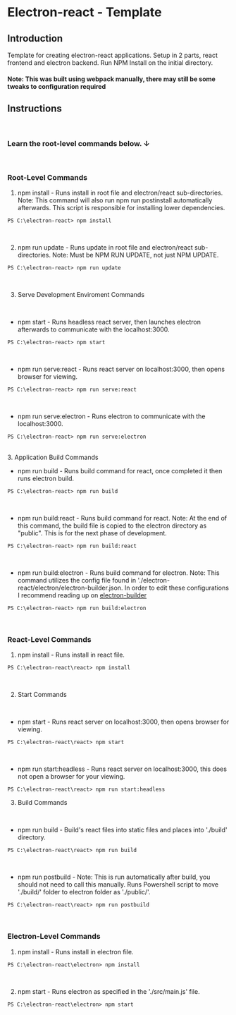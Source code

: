 # Electron-react - Template

## Introduction

Template for creating electron-react applications. Setup in 2 parts, react frontend and electron backend. Run NPM Install on the initial directory.

#### Note: This was built using webpack manually, there may still be some tweaks to configuration required

## Instructions

<br/>

### Learn the root-level commands below.   &darr;

<br/>

### Root-Level Commands

1. npm install - Runs install in root file and electron/react sub-directories. Note: This command will also run npm run postinstall automatically afterwards. This script is responsible for installing lower dependencies.

```
PS C:\electron-react> npm install 
```

<br/>

2. npm run update - Runs update in root file and electron/react sub-directories. Note: Must be NPM RUN UPDATE, not just NPM UPDATE.

```
PS C:\electron-react> npm run update 
```

<br/>

3. Serve Development Enviroment Commands

<br/>

- npm start - Runs headless react server, then launches electron afterwards to communicate with the localhost:3000.

```
PS C:\electron-react> npm start 
```

<br/>

- npm run serve:react - Runs react server on localhost:3000, then opens browser for viewing.

```
PS C:\electron-react> npm run serve:react 
```

<br/>

- npm run serve:electron - Runs electron to communicate with the localhost:3000.

```
PS C:\electron-react> npm run serve:electron 
```

<br/>
3. Application Build Commands

<br/>

- npm run build - Runs build command for react, once completed it then runs electron build.

```
PS C:\electron-react> npm run build 
```

<br/>

- npm run build:react - Runs build command for react. Note: At the end of this command, the build file is copied to the electron directory as "public". This is for the next phase of development.

```
PS C:\electron-react> npm run build:react 
```

<br/>

- npm run build:electron - Runs build command for electron. Note: This command utilizes the config file found in './electron-react/electron/electron-builder.json. In order to edit these configurations I recommend reading up on [electron-builder](https://www.electron.build/ "electron-builder docs")

```
PS C:\electron-react> npm run build:electron 
```

<br/>

### React-Level Commands

1. npm install - Runs install in react file.

```
PS C:\electron-react\react> npm install 
```

<br/>

2. Start Commands

<br/>

- npm start - Runs react server on localhost:3000, then opens browser for viewing.

```
PS C:\electron-react\react> npm start 
```

<br/>

- npm run start:headless - Runs react server on localhost:3000, this does not open a browser for your viewing.

```
PS C:\electron-react\react> npm run start:headless 
```

3. Build Commands

<br/>

- npm run build - Build's react files into static files and places into './build' directory.

```
PS C:\electron-react\react> npm run build 
```

<br/>

- npm run postbuild - Note: This is run automatically after build, you should not need to call this manually. Runs Powershell script to move './build/' folder to electron folder as './public/'.

```
PS C:\electron-react\react> npm run postbuild 
```

<br/>

### Electron-Level Commands

1. npm install - Runs install in electron file.

```
PS C:\electron-react\electron> npm install 
```

<br/>

2. npm start - Runs electron as specified in the './src/main.js' file.

```
PS C:\electron-react\electron> npm start 
```
